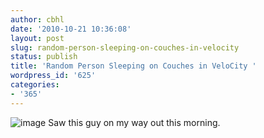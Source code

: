 ```yaml
---
author: cbhl
date: '2010-10-21 10:36:08'
layout: post
slug: random-person-sleeping-on-couches-in-velocity
status: publish
title: 'Random Person Sleeping on Couches in VeloCity '
wordpress_id: '625'
categories:
- '365'
---
```


![image](http://blog.azuresky.ca/blog/wp-content/uploads/2010/10/wpid-IMG_20101021_094623.jpg)
Saw this guy on my way out this morning.
